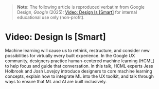 > **Note:** The following article is reproduced verbatim from
> Google Design, *Google* (2025):
> [Video: Design Is [Smart]](https://design.google/library/design-is-smart)
> for internal educational use only (non-profit).

# Video: Design Is [Smart]

Machine learning will cause us to rethink, restructure, and consider new possibilities for virtually every built experience. In the Google UX community, designers practice human-centered machine learning (HCML) to help focus and guide that conversation. In this talk, HCML experts Jess Holbrook and Josh Lovejoy introduce designers to core machine learning concepts, explain how to integrate ML into the UX toolkit, and talk through ways to ensure that ML and AI are built inclusively.